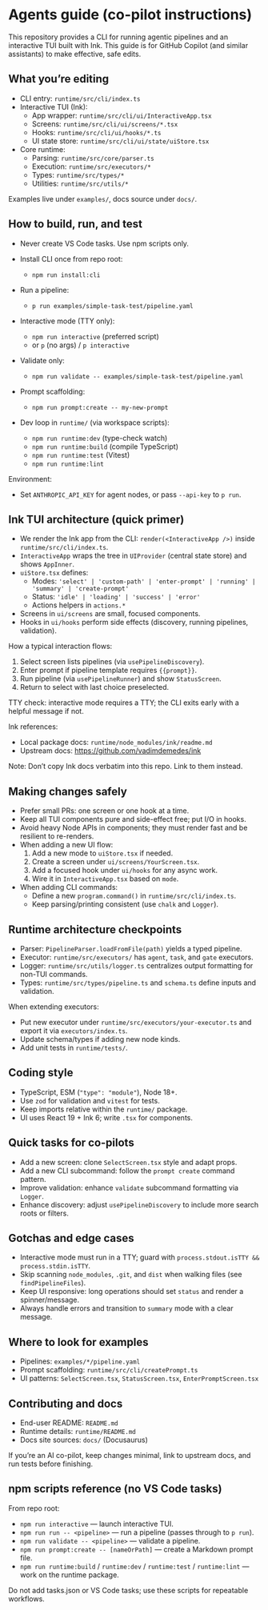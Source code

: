 # Agents guide (co-pilot instructions)

This repository provides a CLI for running agentic pipelines and an interactive TUI built with Ink. This guide is for GitHub Copilot (and similar assistants) to make effective, safe edits.

## What you’re editing

- CLI entry: `runtime/src/cli/index.ts`
- Interactive TUI (Ink):
  - App wrapper: `runtime/src/cli/ui/InteractiveApp.tsx`
  - Screens: `runtime/src/cli/ui/screens/*.tsx`
  - Hooks: `runtime/src/cli/ui/hooks/*.ts`
  - UI state store: `runtime/src/cli/ui/state/uiStore.tsx`
- Core runtime:
  - Parsing: `runtime/src/core/parser.ts`
  - Execution: `runtime/src/executors/*`
  - Types: `runtime/src/types/*`
  - Utilities: `runtime/src/utils/*`

Examples live under `examples/`, docs source under `docs/`.

## How to build, run, and test

- Never create VS Code tasks. Use npm scripts only.

- Install CLI once from repo root:
  - `npm run install:cli`
- Run a pipeline:
  - `p run examples/simple-task-test/pipeline.yaml`
- Interactive mode (TTY only):
  - `npm run interactive` (preferred script)
  - or `p` (no args) / `p interactive`
- Validate only:
  - `npm run validate -- examples/simple-task-test/pipeline.yaml`
- Prompt scaffolding:
  - `npm run prompt:create -- my-new-prompt`
- Dev loop in `runtime/` (via workspace scripts):
  - `npm run runtime:dev` (type-check watch)
  - `npm run runtime:build` (compile TypeScript)
  - `npm run runtime:test` (Vitest)
  - `npm run runtime:lint`

Environment:
- Set `ANTHROPIC_API_KEY` for agent nodes, or pass `--api-key` to `p run`.

## Ink TUI architecture (quick primer)

- We render the Ink app from the CLI: `render(<InteractiveApp />)` inside `runtime/src/cli/index.ts`.
- `InteractiveApp` wraps the tree in `UIProvider` (central state store) and shows `AppInner`.
- `uiStore.tsx` defines:
  - Modes: `'select' | 'custom-path' | 'enter-prompt' | 'running' | 'summary' | 'create-prompt'`
  - Status: `'idle' | 'loading' | 'success' | 'error'`
  - Actions helpers in `actions.*`
- Screens in `ui/screens` are small, focused components.
- Hooks in `ui/hooks` perform side effects (discovery, running pipelines, validation).

How a typical interaction flows:
1) Select screen lists pipelines (via `usePipelineDiscovery`).
2) Enter prompt if pipeline template requires `{{prompt}}`.
3) Run pipeline (via `usePipelineRunner`) and show `StatusScreen`.
4) Return to select with last choice preselected.

TTY check: interactive mode requires a TTY; the CLI exits early with a helpful message if not.

Ink references:
- Local package docs: `runtime/node_modules/ink/readme.md`
- Upstream docs: https://github.com/vadimdemedes/ink

Note: Don’t copy Ink docs verbatim into this repo. Link to them instead.

## Making changes safely

- Prefer small PRs: one screen or one hook at a time.
- Keep all TUI components pure and side-effect free; put I/O in hooks.
- Avoid heavy Node APIs in components; they must render fast and be resilient to re-renders.
- When adding a new UI flow:
  1) Add a new mode to `uiStore.tsx` if needed.
  2) Create a screen under `ui/screens/YourScreen.tsx`.
  3) Add a focused hook under `ui/hooks` for any async work.
  4) Wire it in `InteractiveApp.tsx` based on `mode`.
- When adding CLI commands:
  - Define a new `program.command()` in `runtime/src/cli/index.ts`.
  - Keep parsing/printing consistent (use `chalk` and `Logger`).

## Runtime architecture checkpoints

- Parser: `PipelineParser.loadFromFile(path)` yields a typed pipeline.
- Executor: `runtime/src/executors/` has `agent`, `task`, and `gate` executors.
- Logger: `runtime/src/utils/logger.ts` centralizes output formatting for non-TUI commands.
- Types: `runtime/src/types/pipeline.ts` and `schema.ts` define inputs and validation.

When extending executors:
- Put new executor under `runtime/src/executors/your-executor.ts` and export it via `executors/index.ts`.
- Update schema/types if adding new node kinds.
- Add unit tests in `runtime/tests/`.

## Coding style

- TypeScript, ESM (`"type": "module"`), Node 18+.
- Use `zod` for validation and `vitest` for tests.
- Keep imports relative within the `runtime/` package.
- UI uses React 19 + Ink 6; write `.tsx` for components.

## Quick tasks for co-pilots

- Add a new screen: clone `SelectScreen.tsx` style and adapt props.
- Add a new CLI subcommand: follow the `prompt create` command pattern.
- Improve validation: enhance `validate` subcommand formatting via `Logger`.
- Enhance discovery: adjust `usePipelineDiscovery` to include more search roots or filters.

## Gotchas and edge cases

- Interactive mode must run in a TTY; guard with `process.stdout.isTTY && process.stdin.isTTY`.
- Skip scanning `node_modules`, `.git`, and `dist` when walking files (see `findPipelineFiles`).
- Keep UI responsive: long operations should set `status` and render a spinner/message.
- Always handle errors and transition to `summary` mode with a clear message.

## Where to look for examples

- Pipelines: `examples/*/pipeline.yaml`
- Prompt scaffolding: `runtime/src/cli/createPrompt.ts`
- UI patterns: `SelectScreen.tsx`, `StatusScreen.tsx`, `EnterPromptScreen.tsx`

## Contributing and docs

- End-user README: `README.md`
- Runtime details: `runtime/README.md`
- Docs site sources: `docs/` (Docusaurus)

If you’re an AI co-pilot, keep changes minimal, link to upstream docs, and run tests before finishing.

## npm scripts reference (no VS Code tasks)

From repo root:

- `npm run interactive` — launch interactive TUI.
- `npm run run -- <pipeline>` — run a pipeline (passes through to `p run`).
- `npm run validate -- <pipeline>` — validate a pipeline.
- `npm run prompt:create -- [nameOrPath]` — create a Markdown prompt file.
- `npm run runtime:build` / `runtime:dev` / `runtime:test` / `runtime:lint` — work on the runtime package.

Do not add tasks.json or VS Code tasks; use these scripts for repeatable workflows.
